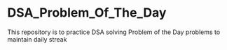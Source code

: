 # DSA_Problem_Of_The_Day
This repository is to practice DSA solving Problem of the Day problems to maintain daily streak
